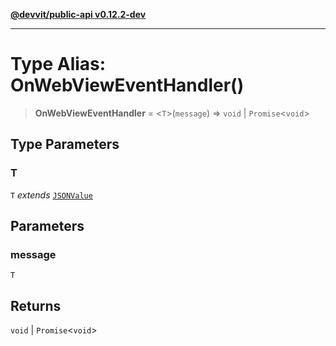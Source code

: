 [**@devvit/public-api v0.12.2-dev**](../../../../../../README.md)

---

# Type Alias: OnWebViewEventHandler()

> **OnWebViewEventHandler** = \<`T`\>(`message`) => `void` \| `Promise`\<`void`\>

## Type Parameters

### T

`T` _extends_ [`JSONValue`](../../../../../../type-aliases/JSONValue.md)

## Parameters

### message

`T`

## Returns

`void` \| `Promise`\<`void`\>
